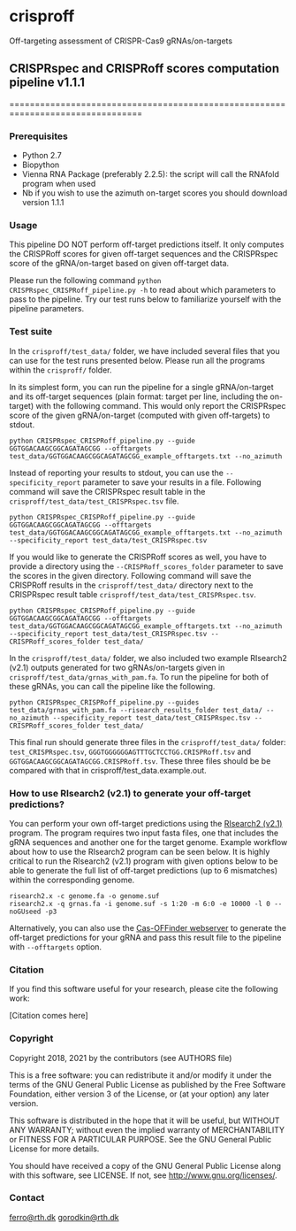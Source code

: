 # crisproff
Off-targeting assessment of CRISPR-Cas9 gRNAs/on-targets

## CRISPRspec and CRISPRoff scores computation pipeline v1.1.1
================================================================================

### Prerequisites
* Python 2.7
* Biopython
* Vienna RNA Package (preferably 2.2.5): the script will call the RNAfold program when used
* Nb if you wish to use the azimuth on-target scores you should download version 1.1.1

### Usage
This pipeline DO NOT perform off-target predictions itself. It only computes
the CRISPRoff scores for given off-target sequences and the CRISPRspec score of
the gRNA/on-target based on given off-target data.

Please run the following command `python CRISPRspec_CRISPRoff_pipeline.py -h`
to read about which parameters to pass to the pipeline. Try our test runs below
to familiarize yourself with the pipeline parameters.

### Test suite
In the `crisproff/test_data/` folder, we have included several files that you
can use for the test runs presented below. Please run all the programs within
the `crisproff/` folder.

In its simplest form, you can run the pipeline for a single gRNA/on-target and
its off-target sequences (plain format: target per line, including the
on-target) with the following command. This would only report the CRISPRspec
score of the given gRNA/on-target (computed with given off-targets) to stdout.

	python CRISPRspec_CRISPRoff_pipeline.py --guide GGTGGACAAGCGGCAGATAGCGG --offtargets test_data/GGTGGACAAGCGGCAGATAGCGG_example_offtargets.txt --no_azimuth

Instead of reporting your results to stdout, you can use the
`--specificity_report` parameter to save your results in a file. Following
command will save the CRISPRspec result table in the
`crisproff/test_data/test_CRISPRspec.tsv` file.

	python CRISPRspec_CRISPRoff_pipeline.py --guide GGTGGACAAGCGGCAGATAGCGG --offtargets test_data/GGTGGACAAGCGGCAGATAGCGG_example_offtargets.txt --no_azimuth --specificity_report test_data/test_CRISPRspec.tsv


If you would like to generate the CRISPRoff scores as well, you have to provide
a directory using the `--CRISPRoff_scores_folder` parameter to save the scores
in the given directory. Following command will save the CRISPRoff results in
the `crisproff/test_data/` directory next to the CRISPRspec result table
`crisproff/test_data/test_CRISPRspec.tsv`.

	python CRISPRspec_CRISPRoff_pipeline.py --guide GGTGGACAAGCGGCAGATAGCGG --offtargets test_data/GGTGGACAAGCGGCAGATAGCGG_example_offtargets.txt --no_azimuth --specificity_report test_data/test_CRISPRspec.tsv --CRISPRoff_scores_folder test_data/

In the `crisproff/test_data/` folder, we also included two example RIsearch2
(v2.1) outputs generated for two gRNAs/on-targets given in
`crisproff/test_data/grnas_with_pam.fa`. To run the pipeline for both of these
gRNAs, you can call the pipeline like the following.

	python CRISPRspec_CRISPRoff_pipeline.py --guides test_data/grnas_with_pam.fa --risearch_results_folder test_data/ --no_azimuth --specificity_report test_data/test_CRISPRspec.tsv --CRISPRoff_scores_folder test_data/

This final run should generate three files in the `crisproff/test_data/`
folder: `test_CRISPRspec.tsv`, `GGGTGGGGGGAGTTTGCTCCTGG.CRISPRoff.tsv` and
`GGTGGACAAGCGGCAGATAGCGG.CRISPRoff.tsv`. These three files should be be
compared with that in crisproff/test_data.example.out.

### How to use RIsearch2 (v2.1) to generate your off-target predictions?
You can perform your own off-target predictions using the [RIsearch2
(v2.1)](https://rth.dk/resources/risearch/) program. The program requires two
input fasta files, one that includes the gRNA sequences and another one for the
target genome. Example workflow about how to use the RIsearch2 program can be
seen below. It is highly critical to run the RIsearch2 (v2.1) program with
given options below to be able to generate the full list of off-target
predictions (up to 6 mismatches) within the corresponding genome.

	risearch2.x -c genome.fa -o genome.suf
	risearch2.x -q grnas.fa -i genome.suf -s 1:20 -m 6:0 -e 10000 -l 0 --noGUseed -p3

Alternatively, you can also use the [Cas-OFFinder
webserver](http://www.rgenome.net/cas-offinder/) to generate the off-target
predictions for your gRNA and pass this result file to the pipeline with
`--offtargets` option.

### Citation
 If you find this software useful for your research,
 please cite the following work:

 [Citation comes here]

### Copyright
Copyright 2018, 2021 by the contributors (see AUTHORS file)

This is a free software: you can redistribute it and/or modify
it under the terms of the GNU General Public License as published by
the Free Software Foundation, either version 3 of the License, or
(at your option) any later version.

This software is distributed in the hope that it will be useful,
but WITHOUT ANY WARRANTY; without even the implied warranty of
MERCHANTABILITY or FITNESS FOR A PARTICULAR PURPOSE.  See the
GNU General Public License for more details.

You should have received a copy of the GNU General Public License
along with this software, see LICENSE.
If not, see <http://www.gnu.org/licenses/>.


### Contact
ferro@rth.dk
gorodkin@rth.dk
